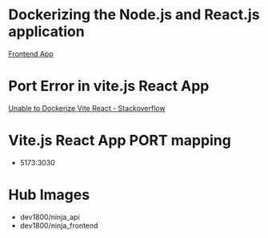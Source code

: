 # Dockerizing the Node.js and React.js application

[Frontend App](app.png)

# Port Error in vite.js React App

[Unable to Dockerize Vite React - Stackoverflow](https://stackoverflow.com/questions/68595151/unable-to-dockerize-vite-react-typescript-project)

# Vite.js React App PORT mapping
- 5173:3030

# Hub Images
- dev1800/ninja_api
- dev1800/ninja_frontend